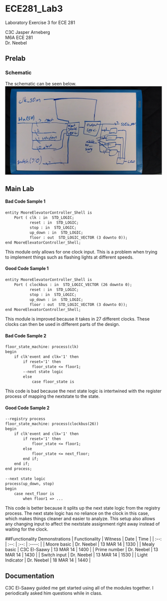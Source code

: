 ECE281_Lab3
===========
Laboratory Exercise 3 for ECE 281

C3C Jasper Arneberg  
M6A ECE 281  
Dr. Neebel  

## Prelab

### Schematic
The schematic can be seen below.
![alt text](https://github.com/JasperArneberg/ECE281_Lab3/blob/master/schematic.jpg?raw=true "Schematic")

## Main Lab
#### Bad Code Sample 1
```
entity MooreElevatorController_Shell is
    Port ( clk : in  STD_LOGIC;
           reset : in  STD_LOGIC;
           stop : in  STD_LOGIC;
           up_down : in  STD_LOGIC;
           floor : out  STD_LOGIC_VECTOR (3 downto 0));
end MooreElevatorController_Shell;

```

This module only allows for one clock input. This is a problem when trying to implement things such as flashing lights at different speeds.

#### Good Code Sample 1
```
entity MooreElevatorController_Shell is
    Port ( clockbus : in  STD_LOGIC_VECTOR (26 downto 0);
           reset : in  STD_LOGIC;
           stop : in  STD_LOGIC;
           up_down : in  STD_LOGIC;
           floor : out  STD_LOGIC_VECTOR (3 downto 0));
end MooreElevatorController_Shell;

```

This module is improved because it takes in 27 different clocks. These clocks can then be used in different parts of the design.

#### Bad Code Sample 2
```
floor_state_machine: process(clk)
begin
	if clk'event and clk='1' then
		if reset='1' then
			floor_state <= floor1;
		--next state logic
		else
			case floor_state is
```

This code is bad because the next state logic is intertwined with the register process of mapping the nextstate to the state.

#### Good Code Sample 2
```
--registry process
floor_state_machine: process(clockbus(26))
begin
	if clk'event and clk='1' then
		if reset='1' then
			floor_state <= floor1;
		else
		    floor_state <= next_floor;
		end if;
	end if;
end process;

--next state logic
process(up_down, stop)
begin
    case next_floor is
        when floor1 => ...

```

This code is better because it splits up the next state logic from the registry process. The next state logic has no reliance on the clock in this case, which makes things cleaner and easier to analyze. This setup also allows any changing input to affect the nextstate assignment right away instead of waiting for the clock.

##Functionality Demonstrations
| Functionality | Witness | Date | Time |
| :--: | :--: | :--: | :----: |
| Moore basic | Dr. Neebel | 13 MAR 14 | 1330 |
| Mealy basic | C3C El-Saawy | 13 MAR 14 | 1400 |
| Prime number | Dr. Neebel | 13 MAR 14 | 1430 |
| Switch input | Dr. Neebel | 13 MAR 14 | 1530 |
| Light Indicator | Dr. Neebel | 18 MAR 14 | 1440 |

## Documentation
C3C El-Saawy guided me get started using all of the modules together. I periodically asked him questions while in class.
